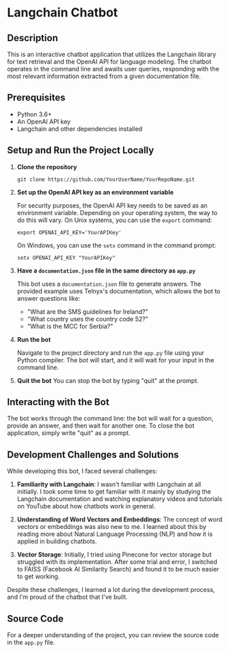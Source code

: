 # Langchain Chatbot

## Description
This is an interactive chatbot application that utilizes the Langchain library for text retrieval and the OpenAI API for language modeling. The chatbot operates in the command line and awaits user queries, responding with the most relevant information extracted from a given documentation file. 

## Prerequisites
- Python 3.6+
- An OpenAI API key
- Langchain and other dependencies installed

## Setup and Run the Project Locally
1. **Clone the repository** 
    ```
    git clone https://github.com/YourUserName/YourRepoName.git
    ```
2. **Set up the OpenAI API key as an environment variable**
   
   For security purposes, the OpenAI API key needs to be saved as an environment variable. Depending on your operating system, the way to do this will vary. On Unix systems, you can use the `export` command:
    ```
    export OPENAI_API_KEY='YourAPIKey'
    ```
   On Windows, you can use the `setx` command in the command prompt:
    ```
    setx OPENAI_API_KEY "YourAPIKey"
    ```
    
3. **Have a `documentation.json` file in the same directory as `app.py`**
    
    This bot uses a `documentation.json` file to generate answers. The provided example uses Telnyx's documentation, which allows the bot to answer questions like:
    - "What are the SMS guidelines for Ireland?"
    - "What country uses the country code 52?"
    - "What is the MCC for Serbia?"

4. **Run the bot**
   
   Navigate to the project directory and run the `app.py` file using your Python compiler. The bot will start, and it will wait for your input in the command line.

5. **Quit the bot**
    You can stop the bot by typing "quit" at the prompt.

## Interacting with the Bot
The bot works through the command line: the bot will wait for a question, provide an answer, and then wait for another one. To close the bot application, simply write "quit" as a prompt.

## Development Challenges and Solutions

While developing this bot, I faced several challenges:

1. **Familiarity with Langchain**: I wasn't familiar with Langchain at all initially. I took some time to get familiar with it mainly by studying the Langchain documentation and watching explanatory videos and tutorials on YouTube about how chatbots work in general.

2. **Understanding of Word Vectors and Embeddings**: The concept of word vectors or embeddings was also new to me. I learned about this by reading more about Natural Language Processing (NLP) and how it is applied in building chatbots.

3. **Vector Storage**: Initially, I tried using Pinecone for vector storage but struggled with its implementation. After some trial and error, I switched to FAISS (Facebook AI Similarity Search) and found it to be much easier to get working. 

Despite these challenges, I learned a lot during the development process, and I'm proud of the chatbot that I've built.

## Source Code
For a deeper understanding of the project, you can review the source code in the `app.py` file.
